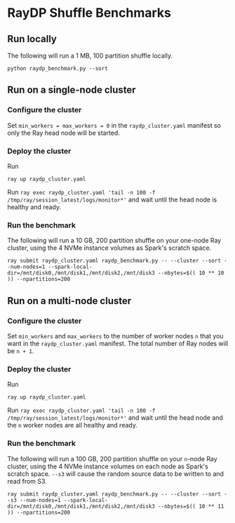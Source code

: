 # RayDP Shuffle Benchmarks

## Run locally

The following will run a 1 MB, 100 partition shuffle locally.

```
python raydp_benchmark.py --sort 
```

## Run on a single-node cluster

### Configure the cluster

Set `min_workers = max_workers = 0` in the `raydp_cluster.yaml` manifest so only the Ray head node will be started.

### Deploy the cluster

Run

```
ray up raydp_cluster.yaml
```

Run `ray exec raydp_cluster.yaml 'tail -n 100 -f /tmp/ray/session_latest/logs/monitor*'` and wait until the head node is healthy and ready.

### Run the benchmark

The following will run a 10 GB, 200 partition shuffle on your one-node Ray cluster, using the 4 NVMe instance volumes as Spark's scratch space.

```
ray submit raydp_cluster.yaml raydp_benchmark.py -- --cluster --sort --num-nodes=1 --spark-local-dir=/mnt/disk0,/mnt/disk1,/mnt/disk2,/mnt/disk3 --nbytes=$(( 10 ** 10 )) --npartitions=200
```

## Run on a multi-node cluster

### Configure the cluster

Set `min_workers` and `max_workers` to the number of worker nodes `n` that you want in the `raydp_cluster.yaml` manifest. The total number of Ray nodes will be `n + 1`.

### Deploy the cluster

Run

```
ray up raydp_cluster.yaml
```

Run `ray exec raydp_cluster.yaml 'tail -n 100 -f /tmp/ray/session_latest/logs/monitor*'` and wait until the head node and the `n` worker nodes are all healthy and ready.

### Run the benchmark

The following will run a 100 GB, 200 partition shuffle on your `n`-node Ray cluster, using the 4 NVMe instance volumes on each node as Spark's scratch space. `--s3` will cause the random source data to be written to and read from S3.

```
ray submit raydp_cluster.yaml raydp_benchmark.py -- --cluster --sort --s3 --num-nodes=1 --spark-local-dir=/mnt/disk0,/mnt/disk1,/mnt/disk2,/mnt/disk3 --nbytes=$(( 10 ** 11 )) --npartitions=200
```
